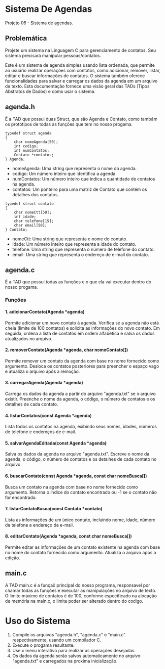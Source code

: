 # Sistema De Agendas
Projeto 06 - Sistema de agendas.
## Problemática
Projete um sistema na Linguagem C para gerenciamento de contatos. Seu sistema precisará manipular pessoas/contatos.

Este é um sistema de agenda simples usando lista ordenada, que permite ao usuário realizar operações com contatos, como adicionar, remover, listar, editar e buscar informações de contatos. O sistema também oferece funcionalidades para salvar e carregar os dados da agenda em um arquivo de texto. Esta documentação fornece uma visão geral das TADs (Tipos Abstratos de Dados) e como usar o sistema.

## agenda.h
É a TAD que possui duas Struct, que são Agenda e Contato, como tambám os protótipos de todas as funções que tem no nosso progama. 

````
typedef struct agenda
{
    char nomeAgenda[50];
    int codigo;
    int numContatos;
    Contato *contatos;
} Agenda;
````

- nomeAgenda: Uma string que representa o nome da agenda.
- codigo: Um número inteiro que identifica a agenda.
- numContatos: Um número inteiro que indica a quantidade de contatos na agenda.
- contatos: Um ponteiro para uma matriz de Contato que contém os detalhes dos contatos.

````
typedef struct contato
{
    char nomeCtt[50];
    int idade;
    char telefone[15];
    char email[50];
} Contato;
````

- nomeCtt: Uma string que representa o nome do contato.
- idade: Um número inteiro que representa a idade do contato.
- telefone: Uma string que representa o número de telefone do contato.
- email: Uma string que representa o endereço de e-mail do contato.

## agenda.c
É a TAD que possui todas as funções e o que ela vai executar dentro do nosso progama.
### Funções
#### 1. adicionarContato(Agenda *agenda)
Permite adicionar um novo contato à agenda. Verifica se a agenda não está cheia (limite de 100 contatos) e solicita as informações do novo contato. Em seguida, ordena a lista de contatos em ordem alfabética e salva os dados atualizados no arquivo.

#### 2. removerContato(Agenda *agenda, char nomeContato[])
Permite remover um contato da agenda com base no nome fornecido como argumento. Desloca os contatos posteriores para preencher o espaço vago e atualiza o arquivo após a remoção.

#### 3. carregarAgenda(Agenda *agenda)
Carrega os dados da agenda a partir do arquivo "agenda.txt" se o arquivo existir. Preenche o nome da agenda, o código, o número de contatos e os detalhes de cada contato.

#### 4. listarContatos(const Agenda *agenda)
Lista todos os contatos na agenda, exibindo seus nomes, idades, números de telefone e endereços de e-mail.

#### 5. salvarAgendaEditada(const Agenda *agenda)
Salva os dados da agenda no arquivo "agenda.txt". Escreve o nome da agenda, o código, o número de contatos e os detalhes de cada contato no arquivo.

#### 6. buscarContato(const Agenda *agenda, const char nomeBusca[])
Busca um contato na agenda com base no nome fornecido como argumento. Retorna o índice do contato encontrado ou -1 se o contato não for encontrado.

#### 7. listarContatoBusca(const Contato *contato)
Lista as informações de um único contato, incluindo nome, idade, número de telefone e endereço de e-mail.

#### 8. editarContato(Agenda *agenda, const char nomeBusca[])
Permite editar as informações de um contato existente na agenda com base no nome do contato fornecido como argumento. Atualiza o arquivo após a edição.

## main.c
A TAD main.c é a funçaõ principal do nosso programa, responsavel por chamar todas as funções e executar as manipulações no arquivo de texto.
O limite máximo de contatos é de 100, conforme especificado na alocação de memória na main.c, o limite poder ser alterado dentro do codigo.

# Uso do Sistema
1. Compile os arquivos "agenda.h", "agenda.c" e "main.c" respectivamente, usando um compilador C.
2. Execute o progama resultante.
3. Use o menu interativo para realizar as operações desejadas.
4. Os dados da agenda serão salvos automaticamente no arquivo "agenda.txt" e carregados na proxima inicialização.
